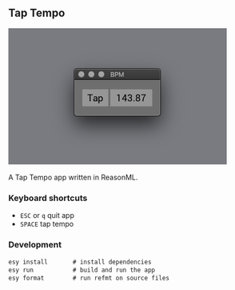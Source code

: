 ## Tap Tempo

![Tap tempo screenshot](./tap.png)

A Tap Tempo app written in ReasonML.


### Keyboard shortcuts
  - `ESC` or `q` quit app
  - `SPACE` tap tempo

### Development

```
esy install       # install dependencies
esy run           # build and run the app
esy format        # run refmt on source files
```
